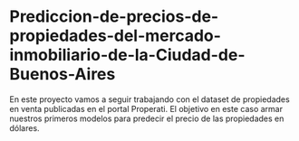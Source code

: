 # Prediccion-de-precios-de-propiedades-del-mercado-inmobiliario-de-la-Ciudad-de-Buenos-Aires
En este proyecto vamos a seguir trabajando con el dataset de propiedades en venta publicadas en el portal Properati. El objetivo en este caso armar nuestros primeros modelos para predecir el precio de las propiedades en dólares.
